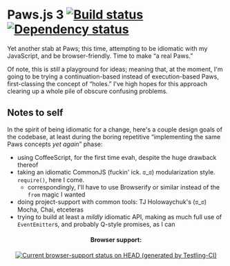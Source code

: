 Paws.js 3 [![Build status](https://travis-ci.org/elliottcable/Paws.js.png)](https://travis-ci.org/elliottcable/Paws.js) [![Dependency status](https://gemnasium.com/elliottcable/Paws.js.png)](https://gemnasium.com/elliottcable/Paws.js)
=========
Yet another stab at Paws; this time, attempting to be idiomatic with my JavaScript, and be
browser-friendly. Time to make “a real Paws.”

Of note, this is *still* a playground for ideas; meaning that, at the moment, I'm going to be trying
a continuation-based instead of execution-based Paws, first-classing the concept of “holes.” I've
high hopes for this approach clearing up a whole pile of obscure confusing problems.

Notes to self
-------------
In the spirit of being idiomatic for a change, here's a couple design goals of the codebase, at
least during the boring repetitive “implementing the same Paws concepts *yet again*” phase:

 - using CoffeeScript, for the first time evah, despite the huge drawback thereof
 - taking an idiomatic CommonJS (fuckin' ick. ಠ_ಠ) modularization style. `require()`, here I come.
    - correspondingly, I'll have to use Browserify or similar instead of the `from` magic I wanted
 - doing project-support with common tools: TJ Holowaychuk's (ಠ_ಠ) Mocha, Chai, etceteras
 - trying to build at least a *mildly* idiomatic API, making as much full use of `EventEmitter`s,
   and probably Q-style promises, as I can

<div align='center' id='browser-support'>
   <h4>Browser support:</h4>
   <a href="https://ci.testling.com/elliottcable/Paws.js">
      <img alt="Current browser-support status on HEAD (generated by Testling-CI)" src="https://ci.testling.com/elliottcable/Paws.js.png"> </a>
</div>
